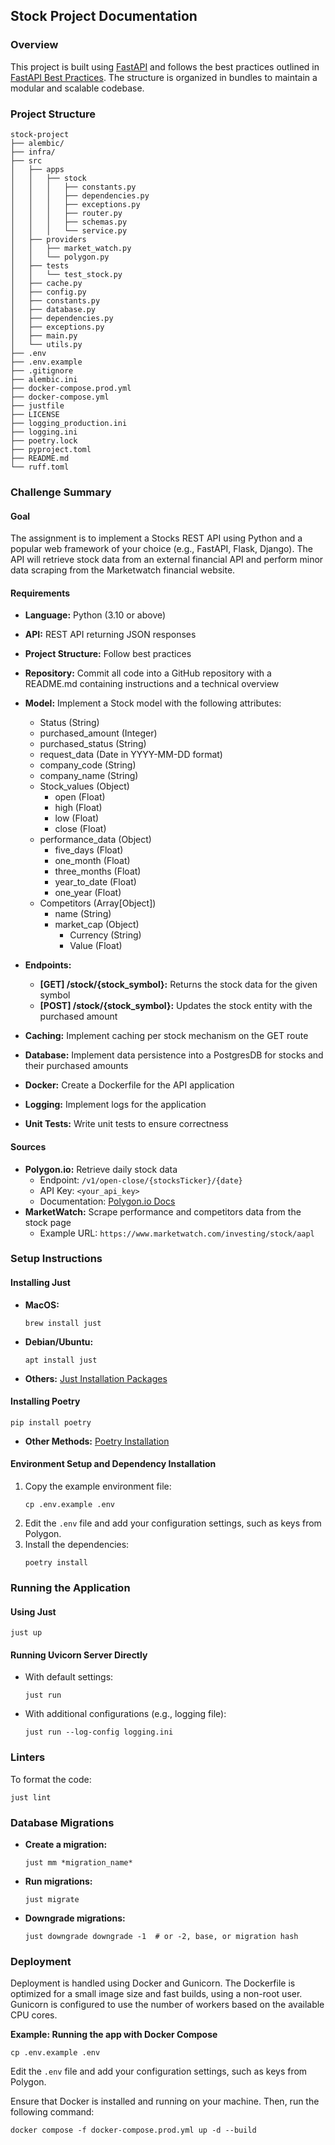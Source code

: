 ## Stock Project Documentation

### Overview
This project is built using [FastAPI](https://fastapi.tiangolo.com/) and follows the best practices outlined in [FastAPI Best Practices](https://github.com/zhanymkanov/fastapi-best-practices). The structure is organized in bundles to maintain a modular and scalable codebase.

### Project Structure
```
stock-project
├── alembic/
├── infra/
├── src
│   ├── apps
│   │   ├── stock
│   │   │   ├── constants.py
│   │   │   ├── dependencies.py
│   │   │   ├── exceptions.py
│   │   │   ├── router.py
│   │   │   ├── schemas.py
│   │   │   └── service.py
│   ├── providers
│   │   ├── market_watch.py
│   │   └── polygon.py
│   ├── tests
│   │   └── test_stock.py
│   ├── cache.py 
│   ├── config.py
│   ├── constants.py
│   ├── database.py
│   ├── dependencies.py
│   ├── exceptions.py
│   ├── main.py
│   └── utils.py
├── .env
├── .env.example
├── .gitignore
├── alembic.ini
├── docker-compose.prod.yml
├── docker-compose.yml
├── justfile
├── LICENSE
├── logging_production.ini
├── logging.ini
├── poetry.lock
├── pyproject.toml
├── README.md
└── ruff.toml
```

### Challenge Summary

#### Goal
The assignment is to implement a Stocks REST API using Python and a popular web framework of your choice (e.g., FastAPI, Flask, Django). The API will retrieve stock data from an external financial API and perform minor data scraping from the Marketwatch financial website.

#### Requirements
- **Language:** Python (3.10 or above)
- **API:** REST API returning JSON responses
- **Project Structure:** Follow best practices
- **Repository:** Commit all code into a GitHub repository with a README.md containing instructions and a technical overview
- **Model:** Implement a Stock model with the following attributes:
  - Status (String)
  - purchased_amount (Integer)
  - purchased_status (String)
  - request_data (Date in YYYY-MM-DD format)
  - company_code (String)
  - company_name (String)
  - Stock_values (Object)
    - open (Float)
    - high (Float)
    - low (Float)
    - close (Float)
  - performance_data (Object)
    - five_days (Float)
    - one_month (Float)
    - three_months (Float)
    - year_to_date (Float)
    - one_year (Float)
  - Competitors (Array[Object])
    - name (String)
    - market_cap (Object)
      - Currency (String)
      - Value (Float)

- **Endpoints:**
  - **[GET] /stock/{stock_symbol}:** Returns the stock data for the given symbol
  - **[POST] /stock/{stock_symbol}:** Updates the stock entity with the purchased amount

- **Caching:** Implement caching per stock mechanism on the GET route
- **Database:** Implement data persistence into a PostgresDB for stocks and their purchased amounts
- **Docker:** Create a Dockerfile for the API application
- **Logging:** Implement logs for the application
- **Unit Tests:** Write unit tests to ensure correctness

#### Sources
- **Polygon.io:** Retrieve daily stock data
  - Endpoint: `/v1/open-close/{stocksTicker}/{date}`
  - API Key: `<your_api_key>`
  - Documentation: [Polygon.io Docs](https://polygon.io/docs/stocks/get_v1_open-close__stocksticker___date)
- **MarketWatch:** Scrape performance and competitors data from the stock page
  - Example URL: `https://www.marketwatch.com/investing/stock/aapl`

### Setup Instructions

#### Installing Just
- **MacOS:**
  ```shell
  brew install just
  ```

- **Debian/Ubuntu:**
  ```shell
  apt install just
  ```

- **Others:** [Just Installation Packages](https://github.com/casey/just?tab=readme-ov-file#packages)

#### Installing Poetry
```shell
pip install poetry
```

- **Other Methods:** [Poetry Installation](https://python-poetry.org/docs/#installation)

#### Environment Setup and Dependency Installation
1. Copy the example environment file:
   ```shell
   cp .env.example .env
   ```
2. Edit the `.env` file and add your configuration settings, such as keys from Polygon.
3. Install the dependencies:
   ```shell
   poetry install
   ```

### Running the Application

#### Using Just
```shell
just up
```

#### Running Uvicorn Server Directly
- With default settings:
  ```shell
  just run
  ```

- With additional configurations (e.g., logging file):
  ```shell
  just run --log-config logging.ini
  ```

### Linters
To format the code:
```shell
just lint
```

### Database Migrations
- **Create a migration:**
  ```shell
  just mm *migration_name*
  ```

- **Run migrations:**
  ```shell
  just migrate
  ```

- **Downgrade migrations:**
  ```shell
  just downgrade downgrade -1  # or -2, base, or migration hash
  ```

### Deployment
Deployment is handled using Docker and Gunicorn. The Dockerfile is optimized for a small image size and fast builds, using a non-root user. Gunicorn is configured to use the number of workers based on the available CPU cores.

**Example: Running the app with Docker Compose**
```shell
cp .env.example .env
```
Edit the `.env` file and add your configuration settings, such as keys from Polygon.

Ensure that Docker is installed and running on your machine. Then, run the following command:
```shell
docker compose -f docker-compose.prod.yml up -d --build
```